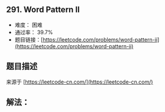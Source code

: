 ## 291. Word Pattern II

- 难度： 困难
- 通过率： 39.7%
- 题目链接：[https://leetcode.com/problems/word-pattern-ii](https://leetcode.com/problems/word-pattern-ii)


## 题目描述

来源于 [https://leetcode-cn.com/](https://leetcode-cn.com/)



## 解法：